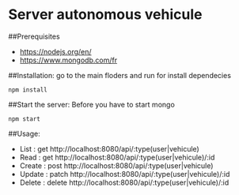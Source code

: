# Server autonomous vehicule
##Prerequisites

- https://nodejs.org/en/
- https://www.mongodb.com/fr

##Installation:
go to the main floders and run for install dependecies
```
npm install
```

##Start the server: 
Before you have to start mongo
```
npm start
```

##Usage: 
- List : get http://localhost:8080/api/:type(user|vehicule)
- Read : get http://localhost:8080/api/:type(user|vehicule)/:id
- Create : post http://localhost:8080/api/:type(user|vehicule)
- Update : patch http://localhost:8080/api/:type(user|vehicule)/:id
- Delete : delete http://localhost:8080/api/:type(user|vehicule)/:id
